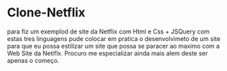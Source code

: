 # Clone-Netflix
para 
fiz um exemplod de site da Netflix com Html e Css + JSQuery
com estas tres linguagens pude colocar em pratica o desenvolvimeto de um site para que eu possa estilizar um site que possa se paracer ao maximo com a Web Site da Netiflx.
Procuro me especializar ainda mais alem deste ser apenas o começo.
